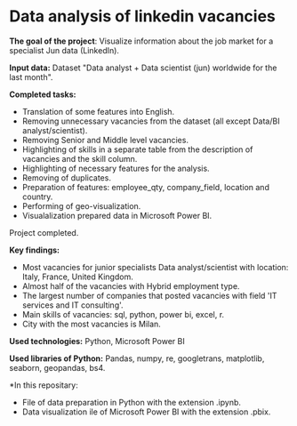 # Data analysis of linkedin vacancies

**The goal of the project**:
Visualize information about the job market for a specialist Jun data (LinkedIn).

**Input data:**
Dataset "Data analyst + Data scientist (jun) worldwide for the last month".

**Сompleted tasks:**
- Translation of some features into English.
- Removing unnecessary vacancies from the dataset (all except Data/BI analyst/scientist).
- Removing Senior and Middle level vacancies.
- Highlighting of skills in a separate table from the description of vacancies and the skill column.
- Highlighting of necessary features for the analysis.
- Removing of duplicates.
- Preparation of features: employee_qty, company_field, location and country.
- Performing of geo-visualization.
- Visualalization prepared data in Microsoft Power BI.

Project completed.

**Key findings:**
- Most vacancies for junior specialists Data analyst/scientist with location: Italy, France, United Kingdom.
- Almost half of the vacancies with Hybrid employment type.
- The largest number of companies that posted vacancies with field 'IT services and IT consulting'.
- Main skills of vacancies: sql, python, power bi, excel, r.
- City with the most vacancies is Milan.

**Used technologies:**
Python, Microsoft Power BI

**Used libraries of Python:**
Pandas, numpy, re, googletrans, matplotlib, seaborn, geopandas, bs4.

*In this repositary:
- File of data preparation in Python with the extension .ipynb.
- Data visualization ile of Microsoft Power BI with the extension .pbix.


